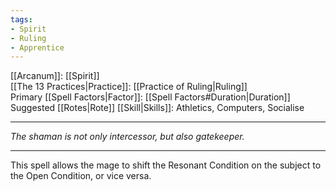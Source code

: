 ```yaml
---
tags:
- Spirit
- Ruling
- Apprentice
---
```


[[Arcanum]]: [[Spirit]]\
[[The 13 Practices|Practice]]: [[Practice of Ruling|Ruling]]\
Primary [[Spell Factors|Factor]]: [[Spell Factors#Duration|Duration]]\
Suggested [[Rotes|Rote]] [[Skill|Skills]]: Athletics, Computers, Socialise

---

_The shaman is not only intercessor, but also gatekeeper._

---

This spell allows the mage to shift the Resonant Condition on the subject to the Open Condition, or vice versa.